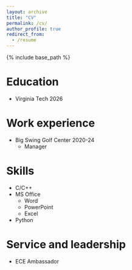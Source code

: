 ```yaml
---
layout: archive
title: "CV"
permalink: /cv/
author_profile: true
redirect_from:
  - /resume
---
```


{% include base_path %}

Education
======
* Virginia Tech 2026

Work experience
======
* Big Swing Golf Center 2020-24
   * Manager
 
Skills
======
* C/C++
* MS Office
  * Word
  * PowerPoint
  * Excel
* Python

Service and leadership
======
* ECE Ambassador
